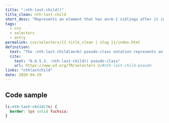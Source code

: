 ```yaml
---
title: ":nth-last-child()"
title_clean: nth-last-child
short_desc: "Represents an element that has an+b-1 siblings after it in the document tree."
tags:
  - css
  - selectors
  - entry
permalink: css/selectors/{{ title_clean | slug }}/index.html
definition:
  text: "The :nth-last-child(an+b) pseudo-class notation represents an element that has an+b-1 siblings after it in the document tree, for any positive integer or zero value of n."
  cite:
    text: "6.6.5.3. :nth-last-child() pseudo-class"
    url: https://www.w3.org/TR/selectors-3/#nth-last-child-pseudo
links: "nthlastchild"
date: 2020-04-29
---
```


<h2 class="h3"><span>Code sample</span></h2>

```css
li:nth-last-child(2n) {
  border: 5px solid fuchsia;
}
```


